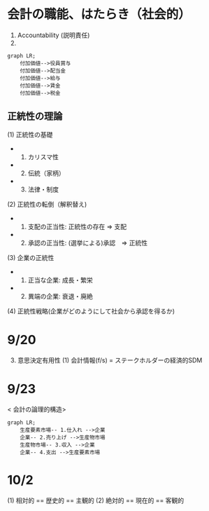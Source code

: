 # 会計の職能、はたらき（社会的）

1. Accountability (説明責任)
2. 

```mermaid
graph LR;
    付加価値-->役員賞与
    付加価値-->配当金
    付加価値-->給与
    付加価値-->賃金
    付加価値-->税金
```

## 正統性の理論

(1) 正統性の基礎
- 1. カリスマ性
- 2. 伝統（家柄）
- 3. 法律・制度

(2) 正統性の転倒（解釈替え)
- 1. 支配の正当性: 正統性の存在 => 支配
- 2. 承認の正当性: (選挙による)承認　=> 正統性

(3) 企業の正統性
- 1. 正当な企業: 成長・繁栄
- 2. 異端の企業: 衰退・廃絶

(4) 正統性戦略(企業がどのようにして社会から承認を得るか)

# 9/20
3. 意思決定有用性
(1) 会計情報(f/s) = ステークホルダーの経済的SDM

# 9/23
< 会計の論理的構造>

``` mermaid
graph LR;
    生産要素市場-- 1.仕入れ -->企業
    企業-- 2.売り上げ -->生産物市場
    生産物市場-- 3.収入 -->企業
    企業-- 4.支出 -->生産要素市場
```

# 10/2
(1) 相対的 == 歴史的 == 主観的
(2) 絶対的 == 現在的 == 客観的

